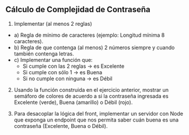 ## Cálculo de Complejidad de Contraseña

1. Implementar (al menos 2 reglas)
  - a) Regla de mínimo de caracteres (ejemplo: Longitud mínima 8 caracteres).
  - b) Regla de que contenga (al menos) 2 números siempre y cuando también contenga letras.
  - c) Implementar una función que:
    - Si cumple con las 2 reglas → es Excelente
    - Si cumple con sólo 1 → es Buena
    - Si no cumple con ninguna → es Débil

2. Usando la función construida en el ejercicio anterior, mostrar un semáforo de colores de acuerdo a si la contraseña ingresada es Excelente (verde), Buena (amarillo) o Débil (rojo).

3. Para desacoplar la lógica del front, implementar un servidor con Node que exponga un endpoint que nos permita saber cuán buena es una contraseña (Excelente, Buena o Débil).
